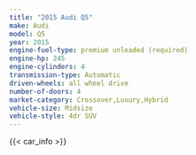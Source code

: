 ```yaml
---
title: "2015 Audi Q5"
make: Audi
model: Q5
year: 2015
engine-fuel-type: premium unleaded (required)
engine-hp: 245
engine-cylinders: 4
transmission-type: Automatic
driven-wheels: all wheel drive
number-of-doors: 4
market-category: Crossover,Luxury,Hybrid
vehicle-size: Midsize
vehicle-style: 4dr SUV
---
```


{{< car_info >}}
